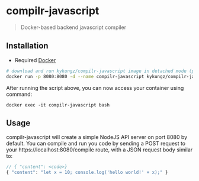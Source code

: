 # compilr-javascript
> Docker-based backend javascript compiler

## Installation
- Required [Docker](https://www.docker.com/)

```bash
# download and run kykungz/compilr-javascript image in detached mode (port 8080)
docker run -p 8080:8080 -d --name compilr-javascript kykungz/compilr-javascript
```
After running the script above, you can now access your container using command:
```
docker exec -it compilr-javascript bash
```
## Usage
compilr-javascript will create a simple NodeJS API server on port 8080 by default. You can compile and run you code by sending a POST request to your https://localhost:8080/compile route, with a JSON request body similar to:
```javascript
// { "content": <code>}
{ "content": "let x = 10; console.log('hello world!' + x);" }
```
